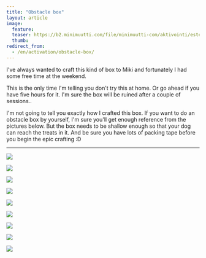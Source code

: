 ```yaml
---
title: "Obstacle box"
layout: article
image:
  feature:
  teaser: https://b2.minimuutti.com/file/minimuutti-com/aktivointi/estelaatikko/DSC41627-245px.jpg
  thumb:
redirect_from:
  - /en/activation/obstacle-box/
---
```


I've always wanted to craft this kind of box to Miki and fortunately I had some free time at the weekend.

This is the only time I'm telling you don't try this at home. Or go ahead if you have five hours for it. I'm sure the box will be ruined after a couple of sessions..

I'm not going to tell you exactly how I crafted this box. If you want to do an obstacle box by yourself, I'm sure you'll get enough reference from the pictures below. But the box needs to be shallow enough so that your dog can reach the treats in it. And be sure you have lots of packing tape before you begin the epic crafting :D

---

![](https://b2.minimuutti.com/file/minimuutti-com/aktivointi/estelaatikko/DSC41515-800px.jpg)

![](https://b2.minimuutti.com/file/minimuutti-com/aktivointi/estelaatikko/DSC41529-800px.jpg)

![](https://b2.minimuutti.com/file/minimuutti-com/aktivointi/estelaatikko/DSC41526-800px.jpg)

![](https://b2.minimuutti.com/file/minimuutti-com/aktivointi/estelaatikko/DSC41581-800px.jpg)

![](https://b2.minimuutti.com/file/minimuutti-com/aktivointi/estelaatikko/DSC41625-800px.jpg)

![](https://b2.minimuutti.com/file/minimuutti-com/aktivointi/estelaatikko/DSC41633-800px.jpg)

![](https://b2.minimuutti.com/file/minimuutti-com/aktivointi/estelaatikko/DSC41641-800px.jpg)

![](https://b2.minimuutti.com/file/minimuutti-com/aktivointi/estelaatikko/DSC41672-800px.jpg)

![](https://b2.minimuutti.com/file/minimuutti-com/aktivointi/estelaatikko/DSC41652-800px.jpg)
